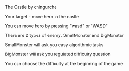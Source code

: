 The Castle by chingurche

Your target - move hero to the castle

You can move hero by pressing "wasd" or "WASD"

There are 2 types of enemy: SmallMonster and BigMonster

SmallMonster will ask you easy algorithmic tasks

BigMonster will ask you regulated difficulty question

You can choose the difficulty at the beginning of the game

